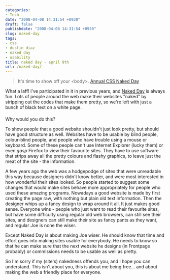 ```yaml
---
categories:
- Tech
date: "2008-04-08 14:31:54 +0930"
draft: false
publishdate: "2008-04-08 14:31:54 +0930"
slug: naked-day
tags:
- css
- dustin diaz
- naked day
- usability
title: naked day - april 9th
url: /naked-day/
---
```

> It's time to show off your &lt;body&gt;. [Annual CSS Naked
> Day](http://naked.dustindiaz.com "Web Standards Naked Day Host Website")

What a laff! I've participated in it in previous years, and [Naked
Day](http://naked.dustindiaz.com "Web Standards Naked Day Host Website")
is always fun. Lots of people around the web make their websites "naked"
by stripping out the codes that make them pretty, so we're left with
just a bunch of black text on a white page.

####

Why would you do this?

To show people that a good website shouldn't just look pretty, but
should have good structure as well. Websites have to be usable by blind
people, colour-blind people, and people who have trouble using a mouse
or keyboard. Some of these people can't use Internet Explorer (lucky
them) or even *gasp* Firefox to view their favourite sites. They have to
use software that strips away all the pretty colours and flashy
graphics, to leave just the meat of the site - the information.

A few years ago the web was a hodgepodge of sites that were unreadable
this way because designers didn't know better, and were most interested
in how wonderful their sites looked. So people started to suggest some
changes that would make sites behave more appropriately for people who
used these amazing programs. Nowadays a good website is made by first
creating the page raw, with nothing but plain old text information. Then
the designer whips up a fancy design to wrap around it all. It just
makes good sense. Everyone wins - people who just want to read their
favourite sites, but have some difficulty using regular old web
browsers, can still see their sites, and designers can still make their
site as fancy pants as they want, and regular Joe is none the wiser.

Except Naked Day is about making Joe wiser. He should know that time and
effort goes into making sites usable for everybody. He needs to know so
that he can make sure that the next website he designs (in Frontpage
probably) or commissions needs to be usable as well as pretty.

So I'm sorry if my (site's) nakedness offends you, and I hope you can
understand. This isn't about you, this is about me being free... and
about making the web a friendly place for everyone.